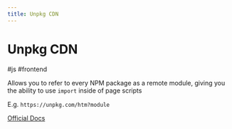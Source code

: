 ```yaml
---
title: Unpkg CDN
---
```


# Unpkg CDN

#js #frontend

Allows you to refer to every NPM package as a remote module, giving you the ability to use `import` inside of page scripts

E.g. `https://unpkg.com/htm?module`

[Official Docs](https://unpkg.com)

